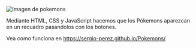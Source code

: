 ![Imagen de pokemons](http://tinyurl.com/pokemon-title-logo)


Mediante HTML, CSS y  JavaScript hacemos que los Pókemons aparezcan en un recuadro pasandolos con los botones.

Vea como funciona  en https://sergio-perez.github.io/Pokemons/

